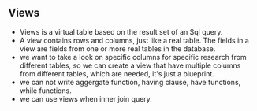 ## Views
- Views is a virtual table based on the result set of an Sql query.
- A view contains rows and columns, just like a real table. The fields in a view are fields from one or more real tables in the database.
- we want to take a look on specific columns for specific research from different tables, so we can create a view that have multiple columns from different tables, which are needed, it's just a blueprint.
- we can not write aggergate function, having clause, have functions, while functions.
- we can use views when inner join query.

